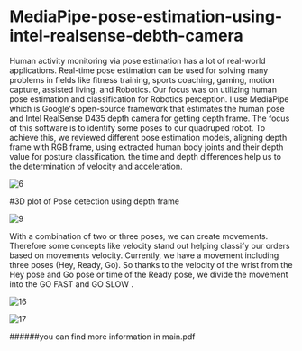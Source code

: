 # MediaPipe-pose-estimation-using-intel-realsense-debth-camera
Human activity monitoring via pose estimation has a lot of real-world applications. Real-time pose estimation can be used for solving many problems in fields like fitness training, sports coaching, gaming, motion capture, assisted living, and Robotics. Our focus was on utilizing human pose estimation and classification for Robotics perception. I use MediaPipe which is Google's open-source framework that estimates the human pose and Intel RealSense D435 depth camera for getting depth frame. The focus of this software is to identify some poses to our quadruped robot. To achieve this, we reviewed different pose estimation models, aligning depth frame with RGB frame, using extracted human body joints and their depth value for posture classification. the time and depth differences help us to the determination of velocity and acceleration.

![6](https://user-images.githubusercontent.com/83344958/151194012-ac4dfc67-36ae-4eba-9531-0aec9c0cf114.png)

#3D plot of Pose detection using depth frame

![9](https://user-images.githubusercontent.com/83344958/151190981-664ae63f-301c-480b-a999-3c1c639c702f.PNG)

With a combination of two or three poses, we can create movements. Therefore some concepts like velocity stand out helping classify our orders based on movements velocity. Currently, we have a movement including three poses (Hey, Ready, Go). So thanks to the velocity of the wrist from the Hey pose and Go pose or time of the Ready pose, we divide the movement into the GO FAST and GO SLOW .

![16](https://user-images.githubusercontent.com/83344958/151191200-40db769d-5046-4783-81cc-497a7c343f11.PNG)

![17](https://user-images.githubusercontent.com/83344958/151191222-41b2b49a-5376-4f29-a971-5c43d521da12.PNG)

######you can find more information in main.pdf

